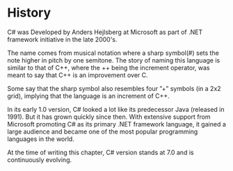 # History

C# was Developed by Anders Hejlsberg at Microsoft as part of .NET framework initiative in the late 2000's.

The name comes from musical notation where a sharp symbol(#) sets the note higher in pitch by one semitone. The story of naming this language is similar to that of C++, where the ++ being the increment operator, was meant to say that C++ is an improvement over C.

Some say that the sharp symbol also resembles four ”+” symbols (in a 2x2 grid), implying that the language is an increment of C++.

In its early 1.0 version, C# looked a lot like its predecessor Java (released in 1991).
But it has grown quickly since then. With extensive support from Microsoft promoting C# as its primary .NET framework language, it gained a large audience and became one of the most popular programming languages in the world.

At the time of writing this chapter, C# version stands at 7.0 and is continuously evolving.
